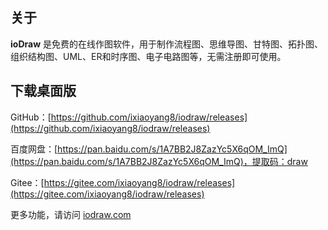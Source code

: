 关于
----- 

**ioDraw** 是免费的在线作图软件，用于制作流程图、思维导图、甘特图、拓扑图、组织结构图、UML、ER和时序图、电子电路图等，无需注册即可使用。

下载桌面版
----- 

GitHub：[https://github.com/ixiaoyang8/iodraw/releases](https://github.com/ixiaoyang8/iodraw/releases)

百度网盘：[https://pan.baidu.com/s/1A7BB2J8ZazYc5X6qOM_ImQ](https://pan.baidu.com/s/1A7BB2J8ZazYc5X6qOM_ImQ)，提取码：draw

Gitee：[https://gitee.com/ixiaoyang8/iodraw/releases](https://gitee.com/ixiaoyang8/iodraw/releases)

更多功能，请访问 [iodraw.com](https://www.iodraw.com)

